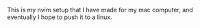 This is my nvim setup that I have made for my mac computer, and eventually I hope to push it to a linux.
